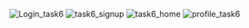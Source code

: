 ![Login_task6](https://github.com/Ghaida-Medhat/Task5-6/assets/142424570/8d943a63-7773-46d8-a910-2e211b1ac2b1)
![task6_signup](https://github.com/Ghaida-Medhat/Task5-6/assets/142424570/a53f02f0-423f-40b1-8c76-b7859a23b230)
![task6_home](https://github.com/Ghaida-Medhat/Task5-6/assets/142424570/8b126f30-0fdf-47f6-95ca-f867bce139d1)
![profile_task6](https://github.com/Ghaida-Medhat/Task5-6/assets/142424570/262fb3e4-0928-4c73-a2a4-35912516b0d6)



